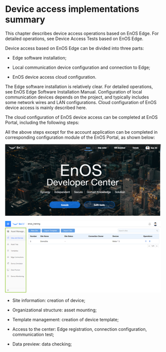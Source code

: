 # Device access implementations summary

This chapter describes device access operations based on EnOS Edge. For detailed
operations, see Device Access Tests based on EnOS Edge.

Device access based on EnOS Edge can be divided into three parts:

-   Edge software installation;

-   Local communication device configuration and connection to Edge;

-   EnOS device access cloud configuration.

The Edge software installation is relatively clear. For detailed operations, see
EnOS Edge Software Installation Manual. Configuration of local communication
devices depends on the project, and typically includes some network wires and
LAN configurations. Cloud configuration of EnOS device access is mainly
described here.

The cloud configuration of EnOS device access can be completed at EnOS Portal,
including the following steps:

All the above steps except for the account application can be completed in
corresponding configuration module of the EnOS Portal, as shown below:

![](media/Summary_of_device_access_home_page.png)

![](media/Summary_of_device_access_Asset_mgnt.png)

-   Site information: creation of device;

-   Organizational structure: asset mounting;

-   Template management: creation of device template;

-   Access to the center: Edge registration, connection configuration,
    communication test;

-   Data preview: data checking;
